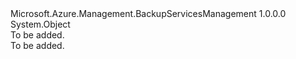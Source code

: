 <Type Name="BackupServicesManagementClientExtensions" FullName="Microsoft.Azure.Management.BackupServices.BackupServicesManagementClientExtensions">
  <TypeSignature Language="C#" Value="public static class BackupServicesManagementClientExtensions" />
  <TypeSignature Language="ILAsm" Value=".class public auto ansi abstract sealed beforefieldinit BackupServicesManagementClientExtensions extends System.Object" />
  <TypeSignature Language="DocId" Value="T:Microsoft.Azure.Management.BackupServices.BackupServicesManagementClientExtensions" />
  <TypeSignature Language="VB.NET" Value="Public Class BackupServicesManagementClientExtensions" />
  <TypeSignature Language="F#" Value="type BackupServicesManagementClientExtensions = class" />
  <AssemblyInfo>
    <AssemblyName>Microsoft.Azure.Management.BackupServicesManagement</AssemblyName>
    <AssemblyVersion>1.0.0.0</AssemblyVersion>
  </AssemblyInfo>
  <Base>
    <BaseTypeName>System.Object</BaseTypeName>
  </Base>
  <Interfaces />
  <Docs>
    <summary>To be added.</summary>
    <remarks>To be added.</remarks>
  </Docs>
  <Members />
</Type>